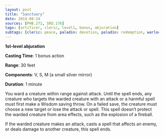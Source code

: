 ```yaml
---
layout: post
title: "Sanctuary"
date: 2014-08-24
sources: [PHB.272, SRD.176]
tags: [artificer, cleric, level1, bonus, abjuration]
subtags: [cleric: peace, paladin: devotion, paladin: redemption, warlock: genie-dao]
---
```


**1st-level abjuration**

**Casting Time**: 1 bonus action

**Range**: 30 feet

**Components**: V, S, M (a small silver mirror)

**Duration**: 1 minute

You ward a creature within range against attack. Until the spell ends, any creature who targets the warded creature with an attack or a harmful spell must first make a Wisdom saving throw. On a failed save, the creature must choose a new target or lose the attack or spell. This spell doesn’t protect the warded creature from area effects, such as the explosion of a fireball.

If the warded creature makes an attack, casts a spell that affects an enemy, or deals damage to another creature, this spell ends.
